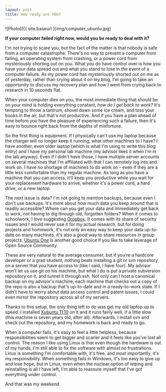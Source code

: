 ```yaml
---
layout: post
title: How ready are YOU?
---
```


![Photo]({{ site.baseurl }}img/computer_ubuntu.jpg)


**If your computer failed right now, would you be ready to deal with it?**

I'm not trying to scare you, but the fact of the matter is that nobody is safe from a computer catastrophe. There's no way to prevent a computer from failing, an operating system from crashing, or a power cord from mysteriously shorting out on you. What you do have control over is how you have your data spread out and what you stand to lose in the event of a computer failure. As my power cord has mysteriously shorted out on me as of yesterday, rather than crying about it on my blog, I'm going to take an opportunity to discuss my recovery plan and how I went from crying back to research in 10 seconds flat.

When your computer dies on you, the most immediate thing that should be on your mind is holding everything constant, <em>how do I get back to work?</em> It's tempting to throw a tantrum, shovel down some ice cream, and toss your books in the air, but that's not productive. And if you have a plan ahead of time before you have the pleasure of experiencing such a failure, then it's easy to bounce right back from the depths of misfortune.

So the first thing is equipment. If I physically can't use my laptop because the charger will no longer keep it running, what other machines to I have? I have another, even older laptop (which is what I'm using to write this blog entry) and I have my personal lab machine (my advisor likes it when I'm in the lab anyway). Even if I didn't have those, I have multiple server accounts on several machines that I'm affiliated with that I can remotely log into and work on. I have no shortage of machines to do work on - even if they are a little less comfortable than my regular machine. As long as you have a machine that you can access, it'll keep you productive while you wait for your replacement hardware to arrive, whether it's a power cord, a hard drive, or a new laptop.

The next issue is data? I'm not going to mention backups, because even I don't use backups. It's more about how much data you keep around that is readily accessible? Where can you get your data and immediately get back to work, not having to dig through old, forgotten folders? When it comes to schoolwork, I love suggesting <a href="http://dropbox.com">Dropbox</a>. It comes with its share of security issues and I would never use it for my actual research, but for doing projects and homework, it's not only an easy way to keep your data up-to-date on many machines, it's also a good way to share resources in group projects. <a href="http://one.ubuntu.com">Ubuntu One</a> is another good choice if you like to take leverage of Open Source Community.

These are very natural to the average consumer, but if you're a hardcore developer or a grad student, nothing beats installing a git or svn repository on a server that you have access to (like I said, I have four). My advisor won't let us use git on his machine, but what I do is put a private subversion repository on it, and tunnel it through ssh. Not only can I host a canonical backup on my advisor's machine, each machine that checks out a copy of the repo is also a backup that's up-to-date and in a ready-to-work state. If I didn't have to worry about data access control and patent issues, I could even mirror the repository across all of my servers.

Thanks to this setup, the only thing left to do was get my old laptop up to speed. I installed <a href="http://xubuntu.org">Xubuntu 11.10</a> on it and it runs fairly well, if a little slow (this machine <em>is</em> seven years old, after all). Afterwards, I install svn and check out the repository, and my homework is back and ready to go.

When a computer fails, it's easy to feel a little helpless, because responsibilities seem to get bigger and scarier and it feels like you've lost all control. The reason I like using Linux is that even though the hardware is out of my hands, I'm still able to fix the software with almost no frustrations. Linux is something I'm comfortable with, it's free, and most importantly, it's my responsibility. When something fails in Windows, it's too easy to give up and lose hope, but in Linux, even when the nuclear option of wiping and reinstalling is all I have left, I'm able to reassure myself that I've got everything under control.

And that was my weekend.
